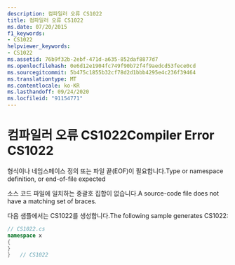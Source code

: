 ```yaml
---
description: 컴파일러 오류 CS1022
title: 컴파일러 오류 CS1022
ms.date: 07/20/2015
f1_keywords:
- CS1022
helpviewer_keywords:
- CS1022
ms.assetid: 76b9f32b-2ebf-471d-a635-852daf8877d7
ms.openlocfilehash: 0e6d12e1904fc749f90b72f4f9aedcd53fece0cd
ms.sourcegitcommit: 5b475c1855b32cf78d2d1bbb4295e4c236f39464
ms.translationtype: MT
ms.contentlocale: ko-KR
ms.lasthandoff: 09/24/2020
ms.locfileid: "91154771"
---
```

# <a name="compiler-error-cs1022"></a><span data-ttu-id="fc4fc-103">컴파일러 오류 CS1022</span><span class="sxs-lookup"><span data-stu-id="fc4fc-103">Compiler Error CS1022</span></span>

<span data-ttu-id="fc4fc-104">형식이나 네임스페이스 정의 또는 파일 끝(EOF)이 필요합니다.</span><span class="sxs-lookup"><span data-stu-id="fc4fc-104">Type or namespace definition, or end-of-file expected</span></span>  
  
 <span data-ttu-id="fc4fc-105">소스 코드 파일에 일치하는 중괄호 집합이 없습니다.</span><span class="sxs-lookup"><span data-stu-id="fc4fc-105">A source-code file does not have a matching set of braces.</span></span>  
  
 <span data-ttu-id="fc4fc-106">다음 샘플에서는 CS1022를 생성합니다.</span><span class="sxs-lookup"><span data-stu-id="fc4fc-106">The following sample generates CS1022:</span></span>  
  
```csharp  
// CS1022.cs  
namespace x  
{  
}  
}   // CS1022  
```
